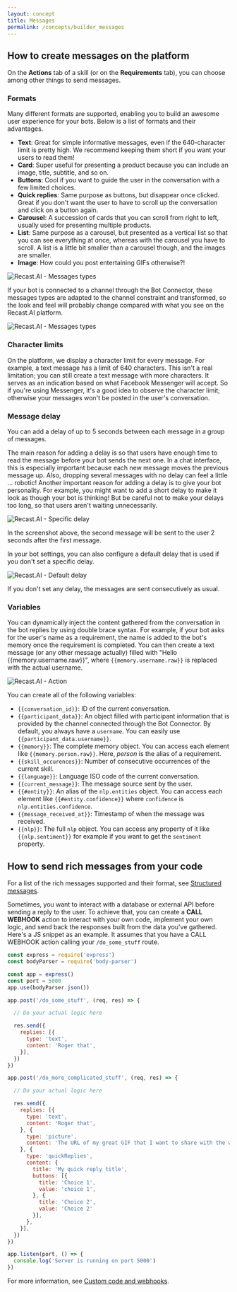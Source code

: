 ```yaml
---
layout: concept
title: Messages
permalink: /concepts/builder_messages
---
```


## How to create messages on the platform

On the **Actions** tab of a skill (or on the **Requirements** tab), you can choose among other things to send messages.

### Formats
Many different formats are supported, enabling you to build an awesome user experience for your bots. Below is a list of formats and their advantages.

- **Text**: Great for simple informative messages, even if the 640-character limit is pretty high. We recommend keeping them short if you want your users to read them!
- **Card**: Super useful for presenting a product because you can include an image, title, subtitle, and so on.
- **Buttons**: Cool if you want to guide the user in the conversation with a few limited choices.
- **Quick replies**: Same purpose as buttons, but disappear once clicked. Great if you don't want the user to have to scroll up the conversation and click on a button again.
- **Carousel**: A succession of cards that you can scroll from right to left, usually used for presenting multiple products.
- **List**: Same purpose as a carousel, but presented as a vertical list so that you can see everything at once, whereas with the carousel you have to scroll. A list is a little bit smaller than a carousel though, and the images are smaller.
- **Image**: How could you post entertaining GIFs otherwise?!

![Recast.AI - Messages types](https://cdn.recast.ai/man/recast-ai-type-of-messages.png)

If your bot is connected to a channel through the Bot Connector, these messages types are adapted to the channel constraint and transformed, so the look and feel will probably change compared with what you see on the Recast.AI platform.

![Recast.AI - Messages types](https://cdn.recast.ai/man/bot-builder/test-card-recast-ai.png)

### Character limits

On the platform, we display a character limit for every message. For example, a text message has a limit of 640 characters. This isn't a real limitation; you can still create a text message with more characters. It serves as an indication based on what Facebook Messenger will accept. So if you're using Messenger, it's a good idea to observe the character limit; otherwise your messages won't be posted in the user's conversation.

### Message delay

You can add a delay of up to 5 seconds between each message in a group of messages. 

The main reason for adding a delay is so that users have enough time to read the message before your bot sends the next one. In a chat interface, this is especially important because each new message moves the previous message up. Also, dropping several messages with no delay can feel a little ... robotic! Another important reason for adding a delay is to give your bot personality. For example, you might want to add a short delay to make it look as though your bot is thinking! But be careful not to make your delays too long, so that users aren't waiting unnecessarily.

![Recast.AI - Specific delay](https://cdn.recast.ai/man/recast-ai-specific-delay.png)

In the screenshot above, the second message will be sent to the user 2 seconds after the first message.

In your bot settings, you can also configure a default delay that is used if you don't set a specific delay.

![Recast.AI - Default delay](https://cdn.recast.ai/man/recast-ai-default-delay.png)

If you don't set any delay, the messages are sent consecutively as usual.

### Variables

You can dynamically inject the content gathered from the conversation in the bot replies by using double brace syntax. For example, if your bot asks for the user's name as a requirement, the name is added to the bot's memory once the requirement is completed. You can then create a text message (or any other message actually) filled with "Hello {{memory.username.raw}}", where `{{memory.username.raw}}` is replaced with the actual username.

![Recast.AI - Action](https://cdn.recast.ai/man/recast-ai-action-2.png)

You can create all of the following variables:

* `{{conversation_id}}`: ID of the current conversation.
* `{{participant_data}}`: An object filled with participant information that is provided by the channel connected through the Bot Connector. By default, you always have a `username`. You can easily use `{{participant_data.username}}`.
* `{{memory}}`: The complete memory object. You can access each element like `{{memory.person.raw}}`. Here, *person* is the alias of a requirement.
* `{{skill_occurences}}`: Number of consecutive occurrences of the current skill.
* `{{language}}`: Language ISO code of the current conversation.
* `{{current_message}}`: The message source sent by the user.
* `{{#entity}}`: An alias of the `nlp.entities` object. You can access each element like `{{#entity.confidence}}` where `confidence` is `nlp.entities.confidence`.
* `{{message_received_at}}`: Timestamp of when the message was received.
* `{{nlp}}`: The full `nlp` object. You can access any property of it like `{{nlp.sentiment}}` for example if you want to get the `sentiment` property.

## How to send rich messages from your code

For a list of the rich messages supported and their format, see [Structured messages](https://recast.ai/docs/concepts/structured-messages).

Sometimes, you want to interact with a database or external API before sending a reply to the user.
To achieve that, you can create a **CALL WEBHOOK** action to interact with your own code, implement your own logic, and send back the responses built from the data you've gathered. Here's a JS snippet as an example. It assumes that you have a CALL WEBHOOK action calling your `/do_some_stuff` route.

~~~ js
const express = require('express')
const bodyParser = require('body-parser')

const app = express()
const port = 5000
app.use(bodyParser.json())

app.post('/do_some_stuff', (req, res) => {

  // Do your actual logic here

  res.send({
    replies: [{
      type: 'text',
      content: 'Roger that',
    }],
  })
})

app.post('/do_more_complicated_stuff', (req, res) => {

  // Do your actual logic here

  res.send({
    replies: [{
      type: 'text',
      content: 'Roger that',
    }, {
      type: 'picture',
      content: 'The URL of my great GIF that I want to share with the world',
    }, {
      type: 'quickReplies',
      content: {
        title: 'My quick reply title',
        buttons: [{
          title: 'Choice 1',
          value: 'choice 1',
        }, {
          title: 'Choice 2',
          value: 'Choice 2'
        }],
      },
    }],
  })
})

app.listen(port, () => {
  console.log('Server is running on port 5000')
})
~~~

For more information, see [Custom code and webhooks](https://recast.ai/docs/concepts/code-and-webhook).
